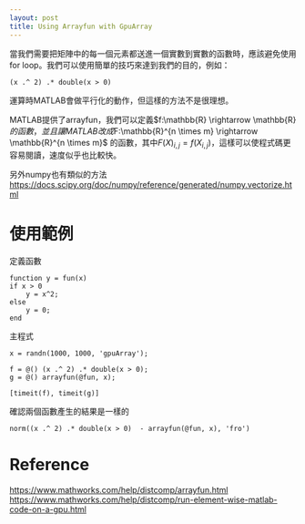 ```yaml
---
layout: post
title: Using Arrayfun with GpuArray
---
```


當我們需要把矩陣中的每一個元素都送進一個實數到實數的函數時，應該避免使用for loop。我們可以使用簡單的技巧來達到我們的目的，例如：
```
(x .^ 2) .* double(x > 0)
```
運算時MATLAB會做平行化的動作，但這樣的方法不是很理想。

MATLAB提供了arrayfun，我們可以定義$f:\mathbb{R} \rightarrow \mathbb{R} $的函數，並且讓MATLAB改成$F:\mathbb{R}^{n \times m} \rightarrow \mathbb{R}^{n \times m}$
的函數，其中$F(X)_{i,j} = f(X_{i,j})$，這樣可以使程式碼更容易閱讀，速度似乎也比較快。

另外numpy也有類似的方法
https://docs.scipy.org/doc/numpy/reference/generated/numpy.vectorize.html

# 使用範例

定義函數
```
function y = fun(x)
if x > 0
    y = x^2;
else
    y = 0;
end
```

主程式
```
x = randn(1000, 1000, 'gpuArray');

f = @() (x .^ 2) .* double(x > 0);
g = @() arrayfun(@fun, x);

[timeit(f), timeit(g)]
```

確認兩個函數產生的結果是一樣的
```
norm((x .^ 2) .* double(x > 0)  - arrayfun(@fun, x), 'fro')
```

# Reference
https://www.mathworks.com/help/distcomp/arrayfun.html
https://www.mathworks.com/help/distcomp/run-element-wise-matlab-code-on-a-gpu.html


